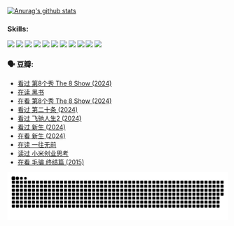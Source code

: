 
[![Anurag's github stats](https://github-readme-stats.vercel.app/api?username=w940853815)](https://github.com/anuraghazra/github-readme-stats)

### Skills:

<code><img height="32" src="https://cdn.jsdelivr.net/npm/simple-icons@v5/icons/python.svg"></code>
<code><img height="32" src="https://cdn.jsdelivr.net/npm/simple-icons@v5/icons/javascript.svg"></code>
<code><img height="32" src="https://cdn.jsdelivr.net/npm/simple-icons@v5/icons/django.svg"></code>
<code><img height="32" src="https://cdn.jsdelivr.net/npm/simple-icons@v5/icons/flask.svg"></code>
<code><img height="32" src="https://cdn.jsdelivr.net/npm/simple-icons@v5/icons/vuetify.svg"></code>
<code><img height="32" src="https://cdn.jsdelivr.net/npm/simple-icons@v5/icons/git.svg"></code>
<code><img height="32" src="https://cdn.jsdelivr.net/npm/simple-icons@v5/icons/docker.svg"></code>
<code><img height="32" src="https://cdn.jsdelivr.net/npm/simple-icons@v5/icons/postgresql.svg"></code>
<code><img height="32" src="https://cdn.jsdelivr.net/npm/simple-icons@v5/icons/elasticsearch.svg"></code>
<code><img height="32" src="https://cdn.jsdelivr.net/npm/simple-icons@v5/icons/macos.svg"></code>
<code><img height="32" src="https://cdn.jsdelivr.net/npm/simple-icons@v5/icons/linux.svg"></code>

### 🗣 豆瓣:

<!-- DOUBAN-ACTIVITIES:START -->
- [看过 第8个秀 The 8 Show‎ (2024)](https://www.douban.com/people/136069238/status/4622960077/?_i=17647392)
- [在读 黑书](https://www.douban.com/people/136069238/status/4621189759/?_i=17647392)
- [在看 第8个秀 The 8 Show‎ (2024)](https://www.douban.com/people/136069238/status/4619801154/?_i=17647392)
- [看过 第二十条‎ (2024)](https://www.douban.com/people/136069238/status/4618624208/?_i=17647392)
- [看过 飞驰人生2‎ (2024)](https://www.douban.com/people/136069238/status/4616048805/?_i=17647392)
- [看过 新生‎ (2024)](https://www.douban.com/people/136069238/status/4612373431/?_i=17647392)
- [在看 新生‎ (2024)](https://www.douban.com/people/136069238/status/4607441062/?_i=17647392)
- [在读 一往无前](https://www.douban.com/people/136069238/status/4590507310/?_i=17647392)
- [读过 小米创业思考](https://www.douban.com/people/136069238/status/4590506983/?_i=17647392)
- [在看 毛骗 终结篇‎ (2015)](https://www.douban.com/people/136069238/status/4581971924/?_i=17647392)
<!-- DOUBAN-ACTIVITIES:END -->


![Snake animation](https://raw.githubusercontent.com/w940853815/w940853815/output/github-contribution-grid-snake.svg)

<!--
**w940853815/w940853815** is a ✨ _special_ ✨ repository because its `README.md` (this file) appears on your GitHub profile.

Here are some ideas to get you started:

- 🔭 I’m currently working on ...
- 🌱 I’m currently learning ...
- 👯 I’m looking to collaborate on ...
- 🤔 I’m looking for help with ...
- 💬 Ask me about ...
- 📫 How to reach me: ...
- 😄 Pronouns: ...
- ⚡ Fun fact: ...
-->
